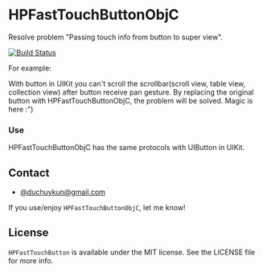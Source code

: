 # HPFastTouchButtonObjC
Resolve problem "Passing touch info from button to super view".

[![Build Status](https://travis-ci.org/huyphams/HPFastTouchButtonObjC.svg)](https://travis-ci.org/huyphams/HPFastTouchButtonObjC)

For example:

With button in UIKit you can't scroll the scrollbar(scroll view, table view, collection view) after button receive pan gesture. By replacing the original button with HPFastTouchButtonObjC, the problem will be solved.
Magic is here :")

### Use

HPFastTouchButtonObjC has the same protocols with UIButton in UIKit.

## Contact

- [@duchuykun@gmail.com](http://facebook.com/huyphams)

If you use/enjoy `HPFastTouchButtonObjC`, let me know!

## License

`HPFastTouchButton` is available under the MIT license. See the LICENSE file for more info.
